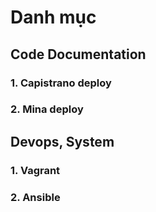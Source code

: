 # Danh mục
## Code Documentation
### 1. Capistrano deploy
### 2. Mina deploy
## Devops, System
### 1. Vagrant
### 2. Ansible